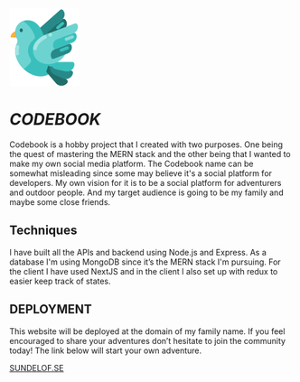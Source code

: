 ![logo](./components/svgs/items/dove.svg)

# _CODEBOOK_

Codebook is a hobby project that I created with two purposes. One being the quest of mastering the MERN stack and the other being that I wanted to make my own social media platform. The Codebook name can be somewhat misleading since some may believe it's a social platform for developers. My own vision for it is to be a social platform for adventurers and outdoor people. And my target audience is going to be my family and maybe some close friends.

## Techniques

I have built all the APIs and backend using Node.js and Express. As a database I'm using MongoDB since it’s the MERN stack I'm pursuing. For the client I have used NextJS and in the client I also set up with redux to easier keep track of states.

## DEPLOYMENT

This website will be deployed at the domain of my family name. If you feel encouraged to share your adventures don’t hesitate to join the community today! The link below will start your own adventure.

[SUNDELOF.SE](https://sundelof.se)
